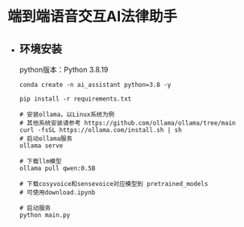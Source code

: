 <!--
 * @Author: kraken8081 202024@cumtb.edu.cn
 * @Date: 2024-08-05 14:37:59
 * @LastEditors: kraken8081 202024@cumtb.edu.cn
 * @LastEditTime: 2024-08-13 11:22:30
 * @FilePath: /GitHub/ai_assistant/README.md
 * @Description: 这是默认设置,请设置`customMade`, 打开koroFileHeader查看配置 进行设置: https://github.com/OBKoro1/koro1FileHeader/wiki/%E9%85%8D%E7%BD%AE
-->
# 端到端语音交互AI法律助手
- ## 环境安装


    python版本：Python 3.8.19
    ```shell
    conda create -n ai_assistant python=3.8 -y

    pip install -r requirements.txt 

    # 安装ollama，以Linux系统为例
    # 其他系统安装请参考 https://github.com/ollama/ollama/tree/main
    curl -fsSL https://ollama.com/install.sh | sh
    # 启动ollama服务
    ollama serve

    # 下载llm模型
    ollama pull qwen:0.5B

    # 下载cosyvoice和sensevoice对应模型到 pretrained_models
    # 可使用download.ipynb

    # 启动服务
    python main.py
    

    ```


